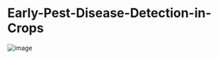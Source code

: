 # Early-Pest-Disease-Detection-in-Crops

![image](https://github.com/user-attachments/assets/31d3f9ea-3a99-43b9-b927-f2ec40b1cba4)
